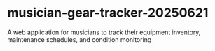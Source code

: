 # musician-gear-tracker-20250621
A web application for musicians to track their equipment inventory, maintenance schedules, and condition monitoring
